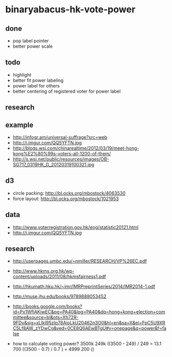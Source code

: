 # binaryabacus-hk-vote-power

>

## done

- pop label pointer
- better power scale

## todo

- highlight
- better fit power labeling
- power label for others
- better centering of registered voter for power label

## research


## example

- http://infogr.am/universal-suffrage?src=web
- http://i.imgur.com/QQ5YFTN.jpg
- http://blogs.wsj.com/chinarealtime/2012/03/19/meet-hong-kong%E2%80%99s-voters-all-1200-of-them/
- http://s.wsj.net/public/resources/images/OB-SG717_0319HK_G_20120319100321.jpg


## d3
- circle packing: http://bl.ocks.org/mbostock/4063530
- force layout: http://bl.ocks.org/mbostock/1021953

## data
- http://www.voterregistration.gov.hk/eng/statistic20121.html
- http://i.imgur.com/QQ5YFTN.jpg

## research

- http://userpages.umbc.edu/~nmiller/RESEARCH/VP%26EC.pdf
- http://www.hkms.org.hk/wp-content/uploads/2011/08/hkmsfairness1.pdf
- http://hkumath.hku.hk/~imr/IMRPreprintSeries/2014/IMR2014-1.pdf
- http://muse.jhu.edu/books/9789888053452
- http://books.google.com/books?id=Px1WflAKjwEC&pg=PA40&lpg=PA40&dq=hong+kong+election+committee&source=bl&ots=Xh72R-9FDv&sig=xLIkl95zIp78AioLkU20462n3O0&hl=en&sa=X&ei=FpC5U9XRC5Lf8AW_zYDwCg&ved=0CE8Q6AEwBTgU#v=onepage&q=power&f=false

- how to calculate voting power?
3500k
249k ((3500 - 249) / 249 = 13.1
700 ((3500 - 0.7) / 0.7 ) = 4999
200 ()
